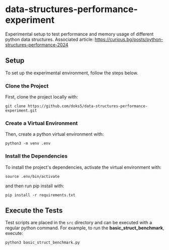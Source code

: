 # data-structures-performance-experiment
Experimental setup to test performance and memory usage of different python data structures.
Associated article: https://curious.bg/posts/python-structures-performance-2024


## Setup
To set up the experimental environment, follow the steps below.

### Clone the Project

First, clone the project locally with:

```shell
git clone https://github.com/doks5/data-structures-performance-experiment.git
```

### Create a Virtual Environment

Then, create a python virtual environment with:

```shell
python3 -m venv .env
```

### Install the Dependencies

To install the project's dependencies, activate the virtual environment with:

```shell
source .env/bin/activate
```

and then run pip install with:

```shell
pip install -r requirements.txt
```

## Execute the Tests

Test scripts are placed in the `src` directory and can be executed with a regular python command. For example, to run the **basic_struct_benchmark**, execute:

```shell
python3 basic_struct_benchmark.py
```
